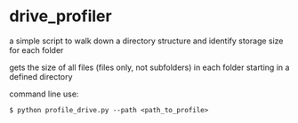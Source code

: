 # drive_profiler
a simple script to walk down a directory structure and identify storage size for each folder

gets the size of all files (files only, not subfolders) in each folder starting in a defined directory

command line use:
```
$ python profile_drive.py --path <path_to_profile>
```